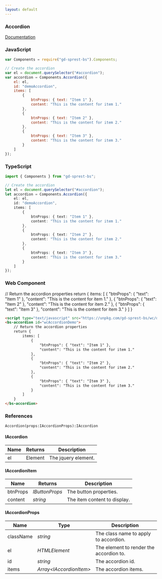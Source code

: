 ```yaml
---
layout: default
---
```


### Accordion
[Documentation](https://getbootstrap.com/docs/4.1/components/collapse/#accordion-example)

<div id="accordionDemo"></div>

### JavaScript
```js
var Components = require("gd-sprest-bs").Components;

// Create the accordion
var el = document.querySelector("#accordion");
var accordion = Components.Accordion({
    el: el,
    id: "demoAccordion",
    items: [
        {
            btnProps: { text: "Item 1" },
            content: "This is the content for item 1."
        },
        {
            btnProps: { text: "Item 2" },
            content: "This is the content for item 2."
        },
        {
            btnProps: { text: "Item 3" },
            content: "This is the content for item 3."
        }
    ]
});
```

### TypeScript

```ts
import { Components } from "gd-sprest-bs";

// Create the accordion
let el = document.querySelector("#accordion");
let accordion = Components.Accordion({
    el: el,
    id: "demoAccordion",
    items: [
        {
            btnProps: { text: "Item 1" },
            content: "This is the content for item 1."
        },
        {
            btnProps: { text: "Item 2" },
            content: "This is the content for item 2."
        },
        {
            btnProps: { text: "Item 3" },
            content: "This is the content for item 3."
        }
    ]
});
```

### Web Component

<bs-accordion id="wcAccordionDemo">
    // Return the accordion properties
    return {
        items: [
            {
                "btnProps": { "text": "Item 1" },
                "content": "This is the content for item 1."
            },
            {
                "btnProps": { "text": "Item 2" },
                "content": "This is the content for item 2."
            },
            {
                "btnProps": { "text": "Item 3" },
                "content": "This is the content for item 3."
            }
        ]
    }
</bs-accordion>

```html
<script type="text/javascript" src="https://unpkg.com/gd-sprest-bs/wc/dist/gd-sprest-bs.js"></script>
<bs-accordion id="wcAccordionDemo">
    // Return the accordion properties
    return {
        items: [
            {
                "btnProps": { "text": "Item 1" },
                "content": "This is the content for item 1."
            },
            {
                "btnProps": { "text": "Item 2" },
                "content": "This is the content for item 2."
            },
            {
                "btnProps": { "text": "Item 3" },
                "content": "This is the content for item 3."
            }
        ]
    }
</bs-accordion>
```

### References

```
Accordion(props:IAccordionProps):IAccordion
```

#### IAccordion

| Name | Returns | Description |
| --- | --- | --- |
| el | Element | The jquery element. |

#### IAccordionItem

| Name | Returns | Description |
| --- | --- | --- |
| btnProps | _IButtonProps_ | The button properties. |
| content | _string_ | The item content to display. |

#### IAccordionProps

| Name | Type | Description |
| --- | --- | --- |
| className | _string_ | The class name to apply to accordion. |
| el | _HTMLElement_ | The element to render the accordion to. |
| id | _string_ | The accordion id. |
| items | _Array&lt;IAccordionItem&gt;_ | The accordion items. |

<script type="text/javascript">
    // Wait for the window to be loaded
    window.addEventListener("load", function() {
        // See if a accordion exists
        var accordion = document.querySelector("#accordionDemo");
        if(accordion) {
            // Render the accordion
            $REST.Components.Accordion({
                el: accordion,
                id: "demoAccordion",
                items: [
                    {
                        btnProps: { text: "Item 1" },
                        content: "This is the content for item 1."
                    },
                    {
                        btnProps: { text: "Item 2" },
                        content: "This is the content for item 2."
                    },
                    {
                        btnProps: { text: "Item 3" },
                        content: "This is the content for item 3."
                    }
                ]
            });
        }
    });
</script>